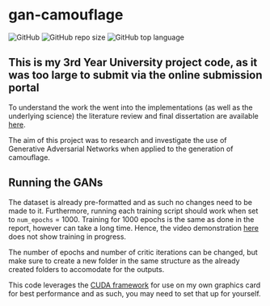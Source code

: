 # gan-camouflage

![GitHub](https://img.shields.io/github/license/ARundle01/gan-camouflage)
![GitHub repo size](https://img.shields.io/github/repo-size/ARundle01/gan-camouflage)
![GitHub top language](https://img.shields.io/github/languages/top/ARundle01/gan-camouflage)

## This is my 3rd Year University project code, as it was too large to submit via the online submission portal

To understand the work the went into the implementations (as well as the underlying science) the literature review and final dissertation are available [here](./papers).

The aim of this project was to research and investigate the use of Generative Adversarial Networks when applied to the generation of camouflage.

## Running the GANs

The dataset is already pre-formatted and as such no changes need to be made to it. Furthermore, running each training script should work when set to `num_epochs` = 1000. Training for 1000 epochs is the same as done in the report, however can take a long time. Hence, the video demonstration [here](https://www.youtube.com/watch?v=g7fM5RAPuqw) does not show training in progress.

The number of epochs and number of critic iterations can be changed, but make sure to create a new folder in the same structure as the already created folders to accomodate for the outputs.

This code leverages the [CUDA framework](https://developer.nvidia.com/cuda-zone) for use on my own graphics card for best performance and as such, you may need to set that up for yourself.


